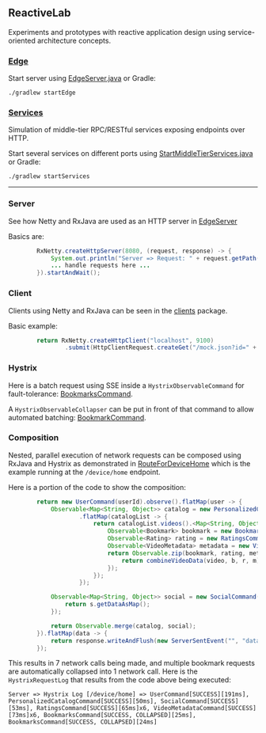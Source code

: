 ## ReactiveLab

Experiments and prototypes with reactive application design using service-oriented architecture concepts.

### [Edge](https://github.com/benjchristensen/ReactiveLab/tree/master/reactive-lab-edge)


Start server using [EdgeServer.java](https://github.com/benjchristensen/ReactiveLab/blob/master/reactive-lab-edge/src/main/java/io/reactivex/lab/edge/EdgeServer.java) or Gradle:

```
./gradlew startEdge
```


### [Services](https://github.com/benjchristensen/ReactiveLab/tree/master/reactive-lab-services)

Simulation of middle-tier RPC/RESTful services exposing endpoints over HTTP.

Start several services on different ports using [StartMiddleTierServices.java](https://github.com/benjchristensen/ReactiveLab/blob/master/reactive-lab-services/src/main/java/io/reactivex/lab/services/StartMiddleTierServices.java) or Gradle:

```
./gradlew startServices
```

---------

### Server

See how Netty and RxJava are used as an HTTP server in [EdgeServer](https://github.com/benjchristensen/ReactiveLab/blob/master/reactive-lab-edge/src/main/java/io/reactivex/lab/edge/EdgeServer.java#L44)

Basics are:

```java
        RxNetty.createHttpServer(8080, (request, response) -> {
            System.out.println("Server => Request: " + request.getPath());
            ... handle requests here ...
        }).startAndWait();
```

### Client

Clients using Netty and RxJava can be seen in the [clients](https://github.com/benjchristensen/ReactiveLab/tree/master/reactive-lab-edge/src/main/java/io/reactivex/lab/edge/clients) package. 

Basic example:

```java
        return RxNetty.createHttpClient("localhost", 9100)
                .submit(HttpClientRequest.createGet("/mock.json?id=" + id));
```

### Hystrix

Here is a batch request using SSE inside a `HystrixObservableCommand` for fault-tolerance: [BookmarksCommand](https://github.com/benjchristensen/ReactiveLab/blob/master/reactive-lab-edge/src/main/java/io/reactivex/lab/edge/clients/BookmarksCommand.java).

A `HystrixObservableCollapser` can be put in front of that command to allow automated batching: [BookmarkCommand](https://github.com/benjchristensen/ReactiveLab/blob/master/reactive-lab-edge/src/main/java/io/reactivex/lab/edge/clients/BookmarkCommand.java).


### Composition

Nested, parallel execution of network requests can be composed using RxJava and Hystrix as demonstrated in [RouteForDeviceHome](https://github.com/benjchristensen/ReactiveLab/blob/master/reactive-lab-edge/src/main/java/io/reactivex/lab/edge/routes/RouteForDeviceHome.java#L44) which is the example running at the `/device/home` endpoint.

Here is a portion of the code to show the composition:

```java
        return new UserCommand(userId).observe().flatMap(user -> {
            Observable<Map<String, Object>> catalog = new PersonalizedCatalogCommand(user).observe()
                    .flatMap(catalogList -> {
                        return catalogList.videos().<Map<String, Object>> flatMap(video -> {
                            Observable<Bookmark> bookmark = new BookmarkCommand(video).observe();
                            Observable<Rating> rating = new RatingsCommand(video).observe();
                            Observable<VideoMetadata> metadata = new VideoMetadataCommand(video).observe();
                            return Observable.zip(bookmark, rating, metadata, (b, r, m) -> {
                                return combineVideoData(video, b, r, m);
                            });
                        });
                    });

            Observable<Map<String, Object>> social = new SocialCommand(user).observe().map(s -> {
                return s.getDataAsMap();
            });

            return Observable.merge(catalog, social);
        }).flatMap(data -> {
            return response.writeAndFlush(new ServerSentEvent("", "data", SimpleJson.mapToJson(data)), EdgeServer.SSE_TRANSFORMER);
        });
```

This results in 7 network calls being made, and multiple bookmark requests are automatically collapsed into 1 network call. Here is the `HystrixRequestLog` that results from the code above being executed:


```
Server => Hystrix Log [/device/home] => UserCommand[SUCCESS][191ms], PersonalizedCatalogCommand[SUCCESS][50ms], SocialCommand[SUCCESS][53ms], RatingsCommand[SUCCESS][65ms]x6, VideoMetadataCommand[SUCCESS][73ms]x6, BookmarksCommand[SUCCESS, COLLAPSED][25ms], BookmarksCommand[SUCCESS, COLLAPSED][24ms]
```
